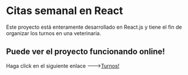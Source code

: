 
# Citas semanal en React

Este proyecto está enteramente desarrollado en React.js y tiene el fin de organizar los turnos en una veterinaria.



## Puede ver el proyecto funcionando online!

Haga click en el siguiente enlace --->[Turnos!](https://turnos-zapata.netlify.app/)
